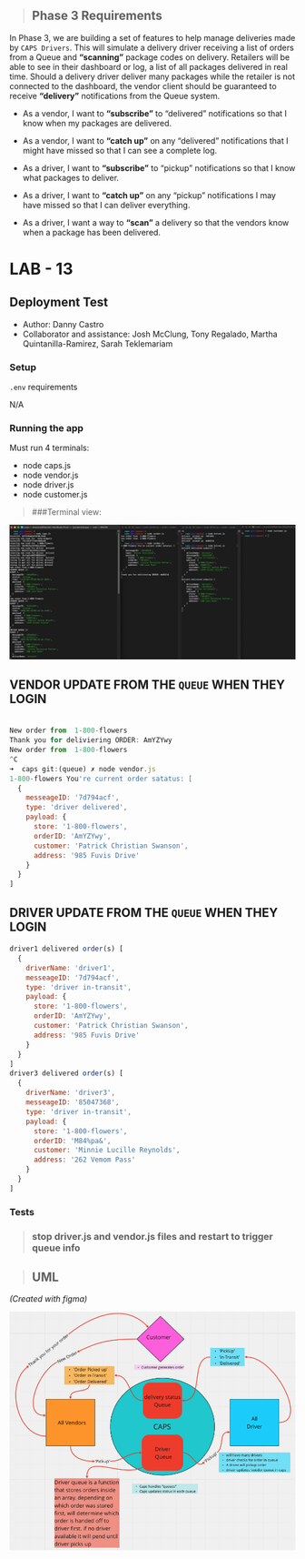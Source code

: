 > ## Phase 3 Requirements

In Phase 3, we are building a set of features to help manage deliveries made by `CAPS Drivers`. This will simulate a delivery driver receiving a list of orders from a Queue and **“scanning”** package codes on delivery. Retailers will be able to see in their dashboard or log, a list of all packages delivered in real time. Should a delivery driver deliver many packages while the retailer is not connected to the dashboard, the vendor client should be guaranteed to receive **“delivery”** notifications from the Queue system.


- As a vendor, I want to **“subscribe”** to “delivered” notifications so that I know when my packages are delivered.

- As a vendor, I want to **“catch up”** on any “delivered” notifications that I might have missed so that I can see a complete log.

- As a driver, I want to **“subscribe”** to “pickup” notifications so that I know what packages to deliver.

- As a driver, I want to **“catch up”** on any “pickup” notifications I may have missed so that I can deliver everything.

- As a driver, I want a way to **“scan”** a delivery so that the vendors know when a package has been delivered.

# LAB - 13

## Deployment Test

- Author: Danny Castro
- Collaborator and assistance: Josh McClung, Tony Regalado, Martha Quintanilla-Ramirez, Sarah Teklemariam


### Setup

`.env` requirements

N/A

### Running the app

Must run 4 terminals:

- node caps.js
- node vendor.js
- node driver.js
- node customer.js

> ###Terminal view:

![](../lab13terminalView.png)

## **VENDOR UPDATE FROM THE `QUEUE` WHEN THEY LOGIN**

```javascript

New order from  1-800-flowers
Thank you for deliviering ORDER: AmYZYwy
New order from  1-800-flowers
^C
➜  caps git:(queue) ✗ node vendor.js
1-800-flowers You're current order satatus: [
  {
    messeageID: '7d794acf',
    type: 'driver delivered',
    payload: {
      store: '1-800-flowers',
      orderID: 'AmYZYwy',
      customer: 'Patrick Christian Swanson',
      address: '985 Fuvis Drive'
    }
  }
]
```
## **DRIVER UPDATE FROM THE `QUEUE` WHEN THEY LOGIN**

```javascript
driver1 delivered order(s) [
  {
    driverName: 'driver1',
    messeageID: '7d794acf',
    type: 'driver in-transit',
    payload: {
      store: '1-800-flowers',
      orderID: 'AmYZYwy',
      customer: 'Patrick Christian Swanson',
      address: '985 Fuvis Drive'
    }
  }
]
driver3 delivered order(s) [
  {
    driverName: 'driver3',
    messeageID: '85047368',
    type: 'driver in-transit',
    payload: {
      store: '1-800-flowers',
      orderID: 'M84%pa&',
      customer: 'Minnie Lucille Reynolds',
      address: '262 Vemom Pass'
    }
  }
]
```

### Tests

>### stop driver.js and vendor.js files and restart to trigger queue info


> ## UML

*(Created with figma)*

![](../lab13UML.png)

